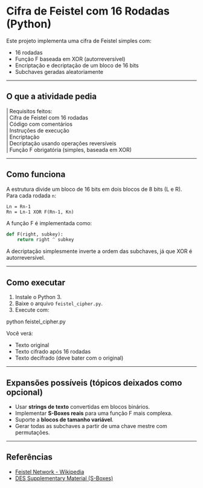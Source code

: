 # Cifra de Feistel com 16 Rodadas (Python)

Este projeto implementa uma cifra de Feistel simples com:

- 16 rodadas
- Função F baseada em XOR (autorreversível)
- Encriptação e decriptação de um bloco de 16 bits
- Subchaves geradas aleatoriamente

---

## O que a atividade pedia

| Requisitos feitos:  
| Cifra de Feistel com 16 rodadas  
| Código com comentários  
| Instruções de execução  
| Encriptação  
| Decriptação usando operações reversíveis  
| Função F obrigatória (simples, baseada em XOR)

---

## Como funciona

A estrutura divide um bloco de 16 bits em dois blocos de 8 bits (L e R).  
Para cada rodada `n`:

```
Ln = Rn-1
Rn = Ln-1 XOR F(Rn-1, Kn)
```

A função F é implementada como:

```python
def F(right, subkey):
    return right ^ subkey
```

A decriptação simplesmente inverte a ordem das subchaves, já que XOR é autorreversível.

---

## Como executar

1. Instale o Python 3.
2. Baixe o arquivo `feistel_cipher.py`.
3. Execute com:

python feistel_cipher.py

Você verá:

- Texto original
- Texto cifrado após 16 rodadas
- Texto decifrado (deve bater com o original)

---

## Expansões possíveis (tópicos deixados como opcional)

- Usar **strings de texto** convertidas em blocos binários.
- Implementar **S-Boxes reais** para uma função F mais complexa.
- Suporte a **blocos de tamanho variável**.
- Gerar todas as subchaves a partir de uma chave mestre com permutações.

---

## Referências

- [Feistel Network - Wikipedia](https://en.wikipedia.org/wiki/Feistel_cipher)
- [DES Supplementary Material (S-Boxes)](https://en.wikipedia.org/wiki/DES_supplementary_material)

